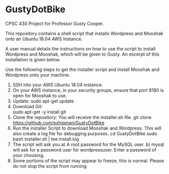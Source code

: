 # GustyDotBike
CPSC 430 Project for Professor Gusty Cooper.

This repository contains a shell script that installs Wordpress and Mooshak onto an Ubuntu 18.04 AWS Instance. 

A user manual details the instructions on how to use the script to install Wordpress and Mooshak, which will be given to Gusty. An excerpt of this installation is given below.

Use the following steps to get the installer script and install Mooshak and Wordpress onto your machine.
1) SSH into your AWS Ubuntu 18.04 instance.
2) On your AWS instance, in your security groups, ensure that port 8180 is open for Mooshak to use.
3) Update: 
sudo apt-get update
4) Download Git:  
sudo apt-get -y install git
5) Clone the repository: You will receive the installer.sh file.
git clone https://github.com/eshipman/GustyDotBike
6) Run the installer Script to download Mooshak and Wordpress. This will also create a log file for debugging purposes.
cd GustyDotBike
sudo bash installer.sh | tee install.log
7) The script will ask you 
 a) A root password for the MySQL user. 
 b) mysql will ask for a password user for wordpressuser. Enter a password of your choosing.
8) Some portions of the script may appear to freeze, this is normal. Please do not stop the script from running
